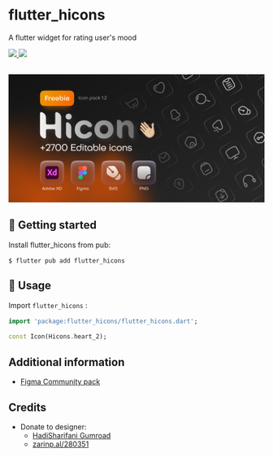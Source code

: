 # flutter_hicons
A flutter widget for rating user's mood

<div>
    <a title="pub.dev" href="https://pub.dartlang.org/packages/flutter_hicons" >
      <img src="https://img.shields.io/pub/v/flutter_hicons.svg?style=flat-square&include_prereleases&color=00C853" />
    </a>
    <a title="GitHub License" href="https://github.com/stevenosse/flutter_hicons/blob/master/LICENSE">
      <img src="https://img.shields.io/github/license/stevenosse/flutter_hicons?style=flat-square&color=f12253" />
    </a>
  </div>
  <br/>

![preview](https://github.com/stevenosse/flutter_hicons/blob/main/cover.png?raw=true)


## 🚀 Getting started   

Install flutter_hicons from pub:
```shell
$ flutter pub add flutter_hicons
```

## 📔 Usage

Import `flutter_hicons` :
```dart
import 'package:flutter_hicons/flutter_hicons.dart';
```

```dart
const Icon(Hicons.heart_2);
```

## Additional information

- [Figma Community pack](https://www.figma.com/file/VgR1krBeTjRtV0H422LfiL/Hicon-(Free-icon-pack)---%2B2700-Editable-icons-(Community)?t=wlg5kD5uuH7Y4V8L-0)

## Credits
- Donate to designer:
    - [HadiSharifani Gumroad](https://HadiSharifani.gumroad.com)
    - [zarinp.al/280351](https://zarinp.al/280351)